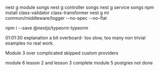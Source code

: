 nest g module songs
nest g controller songs
nest g service songs
npm install class-validator class-transformer
nest g mi common/middleware/logger --no-spec --no-flat

npm i --save @nestjs/typeorm typeorm

01:01:30
explanation a bit overboard- too slow, too many non trivial examples no real work.

Module 3 over complicated
skipped custom providers

module 6 lesson 2 and lesson 3 complete
module 5 postgres not done
